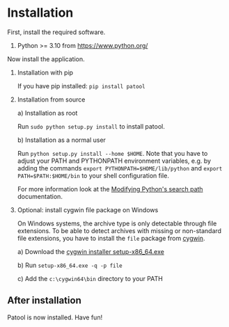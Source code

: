 Installation
============

First, install the required software.

1. Python >= 3.10 from https://www.python.org/


Now install the application.

1. Installation with pip

   If you have pip installed: ``pip install patool``

2. Installation from source

   a) Installation as root

      Run ``sudo python setup.py install`` to install patool.

   b) Installation as a normal user

      Run ``python setup.py install --home $HOME``. Note that you have
      to adjust your PATH and PYTHONPATH environment variables, e.g. by
      adding the commands ``export PYTHONPATH=$HOME/lib/python`` and
      ``export PATH=$PATH:$HOME/bin`` to your shell configuration
      file.

      For more information look at the
      [Modifying Python's search path](http://docs.python.org/inst/search-path.html#SECTION000410000000000000000)
      documentation.

3. Optional: install cygwin file package on Windows

   On Windows systems, the archive type is only detectable through file extensions.
   To be able to detect archives with missing or non-standard file extensions,
   you have to install the `file` package from [cygwin](https://cygwin.com/).

   a) Download the [cygwin installer setup-x86_64.exe](https://cygwin.com/setup-x86_64.exe)

   b) Run `setup-x86_64.exe -q -p file`

   c) Add the `c:\cygwin64\bin` directory to your PATH


After installation
------------------
Patool is now installed. Have fun!
